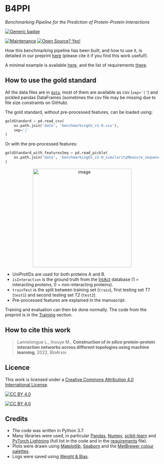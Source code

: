 # B4PPI
*Benchmarking Pipeline for the Prediction of Protein-Protein Interactions*

[![Generic badge](https://img.shields.io/badge/Version-v1.0-blue.svg)](https://shields.io/)
  
[![Maintenance](https://img.shields.io/badge/Maintained%3F-yes-green.svg)](https://GitHub.com/Naereen/StrapDown.js/graphs/commit-activity)
[![Open Source? Yes!](https://badgen.net/badge/Open%20Source%20%3F/Yes%21/purple?icon=github)](https://github.com/Naereen/badges/)

How this benchmarking pipeline has been built, and how to use it, is detailed in our preprint [here]() (please cite it if you find this work useful!).

A minimal example is available [here](minimal_example.py), and the list of requirements [there](requirements.txt).

## How to use the gold standard

All the data files are in [`data`](data/), most of them are available as csv (`sep='|'`) and pickled pandas DataFrames (sometimes the csv file may be missing due to file size constraints on GitHub). 

The gold standard, without pre-processed features, can be loaded using:
```Python
goldStandard = pd.read_csv(
    os.path.join('data', 'benchmarkingGS_v1-0.csv'),
    sep='|'
)
```

Or with the pre-processed features:

```Python
goldStandard_with_featuresSeq = pd.read_pickle(
    os.path.join('data', 'benchmarkingGS_v1-0_similarityMeasure_sequence_v3-1.pkl')
)
```

<p align="center">
  <img width="323" alt="image" src="https://user-images.githubusercontent.com/22586038/152777593-d1a98260-dc0d-4f37-b56b-449d8d57f768.png">
</p>
  
- UniProtIDs are used for both proteins A and B.
- `isInteraction` is the ground truth from the [IntAct](https://www.ebi.ac.uk/intact/home) database (1 = interacting proteins, 0 = non-interacting proteins).
- `trainTest` is the split between training set (`train`), first testing set *T1* (`test1`) and second testing set *T2* (`test2`).
- Pre-processed features are explained in the manuscript.

Training and evaluation can then be done normally. The code from the preprint is in the [Training](3.%20Training/) section.

## How to cite this work

> Lannelongue L., Inouye M., **Construction of *in silico* protein-protein interaction networks across different topologies using machine learning**, 2022, BioArxiv

## Licence

This work is licensed under a
[Creative Commons Attribution 4.0 International License][cc-by].

[![CC BY 4.0][cc-by-shield]][cc-by]

[![CC BY 4.0][cc-by-image]][cc-by]

[cc-by]: http://creativecommons.org/licenses/by/4.0/
[cc-by-image]: https://i.creativecommons.org/l/by/4.0/88x31.png
[cc-by-shield]: https://img.shields.io/badge/License-CC%20BY%204.0-lightgrey.svg

## Credits 
- The code was written in Python 3.7.
- Many libraries were used, in particular [Pandas](https://pandas.pydata.org), [Numpy](https://numpy.org), [scikit-learn](https://scikit-learn.org/stable/) and [PyTorch Lightning](https://www.pytorchlightning.ai) (full list in the code and in the [requirements](requirements.txt) file).
- Plots were drawn using [Matplotlib](https://matplotlib.org), [Seaborn](https://seaborn.pydata.org) and the [MetBrewer colour palettes](https://github.com/BlakeRMills/MetBrewer).
- Logs were saved using [Weight & Bias](https://wandb.ai).
